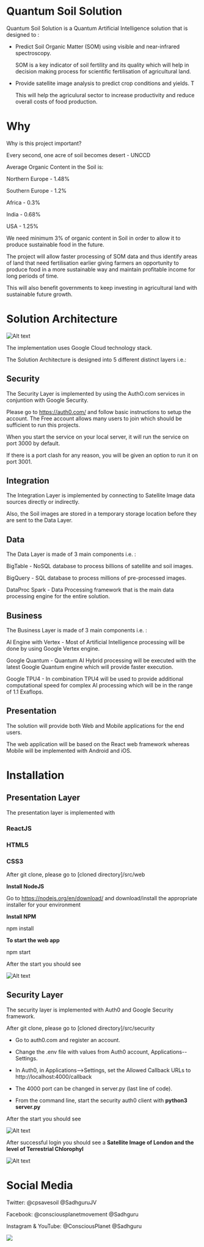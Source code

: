 
# Quantum Soil Solution

Quantum Soil Solution is a Quantum Artificial Intelligence solution that is designed to :

* Predict Soil Organic Matter (SOM) using visible and near-infrared spectroscopy.

  SOM is a key indicator of soil fertility and its quality which will help in decision making process for scientific fertilisation of agricultural land.

* Provide satellite image analysis to predict crop conditions and yields.  T
   
  This will help the agriculural sector to increase productivity and reduce overall costs of food production.

# Why

Why is this project important?

Every second, one acre of soil becomes desert - UNCCD

Average Organic Content in the Soil is:

Northern Europe - 1.48%

Southern Europe - 1.2%

Africa          - 0.3%

India           - 0.68%

USA             - 1.25%

We need minimum 3% of organic content in Soil in order to allow it to produce sustainable food in the future.

The project will allow faster processing of SOM data and thus identify areas of land that need fertilisation earlier giving farmers an opportunity to produce food in a more sustainable way and maintain profitable income for long periods of time.

This will also benefit governments to keep investing in agricultural land with sustainable future growth.

# Solution Architecture

![Alt text](src/img/QuantumSoilSolutions.png?raw=true "Title")

The implementation uses Google Cloud technology stack.

The Solution Architecture is designed into 5 different distinct layers i.e.:

## Security

The Security Layer is implemented by using the AuthO.com services in conjuntion with Google Security.

Please go to https://auth0.com/ and follow basic instructions to setup the account.  The Free account allows many users to join which should be sufficient to run this projects.

When you start the service on your local server, it will run the service on port 3000 by default.

If there is a port clash for any reason, you will be given an option to run it on port 3001.

## Integration

The Integration Layer is implemented by connecting to Satellite Image data sources directly or indirectly.  

Also, the Soil images are stored in a temporary storage location before they are sent to the Data Layer.

## Data

The Data Layer is made of 3 main components i.e. :

BigTable - NoSQL database to process billions of satellite and soil images.

BigQuery - SQL database to process millions of pre-processed images.

DataProc Spark - Data Processing framework that is the main data processing engine for the entire solution.

## Business

The Business Layer is made of 3 main components i.e. :

AI Engine with Vertex - Most of Artificial Intelligence processing will be done by using Google Vertex engine.

Google Quantum - Quantum AI Hybrid processing will be executed with the latest Google Quantum engine which will provide faster execution. 

Google TPU4 - In combination TPU4 will be used to provide additional computational speed for complex AI processing which will be in the range of 1.1 Exaflops.


## Presentation

The solution will provide both Web and Mobile applications for the end users.

The web application will be based on the React web framework whereas Mobile will be implemented with Android and iOS.

# Installation

## Presentation Layer

The presentation layer is implemented with 

### ReactJS

### HTML5

### CSS3

After git clone, please go to [cloned directory]/src/web

**Install NodeJS**

Go to https://nodejs.org/en/download/ and download/install the appropriate installer for your environment

**Install NPM**

npm install

**To start the web app**

npm start

After the start you should see

![Alt text](src/img/wheatfieldtext.png?raw=true "Title")

## Security Layer

The security layer is implemented with Auth0 and Google Security framework.

After git clone, please go to [cloned directory]/src/security

* Go to auth0.com and register an account.

* Change the .env file with values from Auth0 account, Applications--Settings.

* In Auth0, in Applications-->Settings, set the Allowed Callback URLs to http://localhost:4000/callback

* The 4000 port can be changed in server.py (last line of code).
* From the command line, start the security auth0 client with **python3 server.py**

After the start you should see

![Alt text](src/img/auth0main.png?raw=true "Title")

After successful login you should see a **Satellite Image of London and the level of Terrestrial Chlorophyl**

![Alt text](src/img/SatelliteScan.png?raw=true "Title")

# Social Media

Twitter: @cpsavesoil @SadhguruJV

Facebook: @consciousplanetmovement @Sadhguru

Instagram & YouTube: @ConsciousPlanet @Sadhguru


<a href="https://www.consciousplanet.org/" target="_blank">
<img src="https://www.datocms-assets.com/60396/1648286746-english.png"/>
</a>
